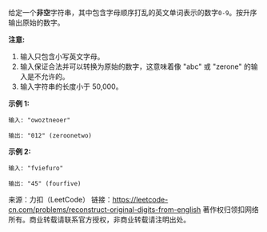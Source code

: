 给定一个**非空**字符串，其中包含字母顺序打乱的英文单词表示的数字```0-9```。按升序输出原始的数字。

**注意:**

1. 输入只包含小写英文字母。
2. 输入保证合法并可以转换为原始的数字，这意味着像 "abc" 或 "zerone" 的输入是不允许的。
3. 输入字符串的长度小于 50,000。

**示例 1:**
```
输入: "owoztneoer"

输出: "012" (zeroonetwo)
```
**示例 2:**
```
输入: "fviefuro"

输出: "45" (fourfive)
```

来源：力扣（LeetCode）
链接：https://leetcode-cn.com/problems/reconstruct-original-digits-from-english
著作权归领扣网络所有。商业转载请联系官方授权，非商业转载请注明出处。
